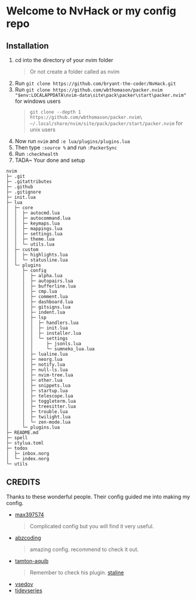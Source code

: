 # Welcome to NvHack or my config repo

## Installation

1. cd into the directory of your nvim folder
   > Or not create a folder called as nvim
2. Run `git clone https://github.com/bryant-the-coder/NvHack.git`
3. Run `git clone https://github.com/wbthomason/packer.nvim "$env:LOCALAPPDATA\nvim-data\site\pack\packer\start\packer.nvim"` for windows users
   > `git clone --depth 1 https://github.com/wbthomason/packer.nvim\ ~/.local/share/nvim/site/pack/packer/start/packer.nvim` for unix users
4. Now run `nvim` and `:e lua/plugins/plugins.lua`
5. Then type `:source %` and run `:PackerSync`
6. Run `:checkhealth`
7. TADA~ Your done and setup

```
nvim
├─ .git
├─ .gitattributes
├─ .github
├─ .gitignore
├─ init.lua
├─ lua
│  ├─ core
│  │  ├─ autocmd.lua
│  │  ├─ autocommand.lua
│  │  ├─ keymaps.lua
│  │  ├─ mappings.lua
│  │  ├─ settings.lua
│  │  ├─ theme.lua
│  │  └─ utils.lua
│  ├─ custom
│  │  ├─ highlights.lua
│  │  └─ statusline.lua
│  └─ plugins
│     ├─ config
│     │  ├─ alpha.lua
│     │  ├─ autopairs.lua
│     │  ├─ bufferline.lua
│     │  ├─ cmp.lua
│     │  ├─ comment.lua
│     │  ├─ dashboard.lua
│     │  ├─ gitsigns.lua
│     │  ├─ indent.lua
│     │  ├─ lsp
│     │  │  ├─ handlers.lua
│     │  │  ├─ init.lua
│     │  │  ├─ installer.lua
│     │  │  └─ settings
│     │  │     ├─ jsonls.lua
│     │  │     └─ sumneko_lua.lua
│     │  ├─ lualine.lua
│     │  ├─ neorg.lua
│     │  ├─ notify.lua
│     │  ├─ null-ls.lua
│     │  ├─ nvim-tree.lua
│     │  ├─ other.lua
│     │  ├─ snippets.lua
│     │  ├─ startup.lua
│     │  ├─ telescope.lua
│     │  ├─ toggleterm.lua
│     │  ├─ treesitter.lua
│     │  ├─ trouble.lua
│     │  ├─ twilight.lua
│     │  └─ zen-mode.lua
│     └─ plugins.lua
├─ README.md
├─ spell
├─ stylua.toml
├─ todos
│  ├─ inbox.norg
│  └─ index.norg
└─ utils

```

## CREDITS

Thanks to these wonderful people. Their config guided me into making my config.

- [max397574](https://github.com/max397574/NeovimConfig)
  > Complicated config but you will find it very useful.
- [abzcoding](https://github.com/abzcoding/lvim)
  > amazing config. recommend to check it out.
- [tamton-aquib](https://github.com/tamton-aquib/nvim)
  > Remember to check his plugin. [staline](https://github.com/tamton-aquib/staline.nvim)
- [vsedov](https://github.com/vsedov/nvim)
- [tjdevseries](https://github.com/tjdevries/config_manager/tree/master/xdg_config/nvim)
